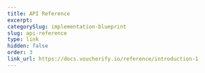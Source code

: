 ```yaml
---
title: API Reference
excerpt: 
categorySlug: implementation-blueprint
slug: api-reference
type: link
hidden: false
order: 3
link_url: https://docs.voucherify.io/reference/introduction-1
---
```

